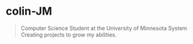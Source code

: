# colin-JM
> Computer Science Student at the University of Minnesota System
Creating projects to grow my abilities.
